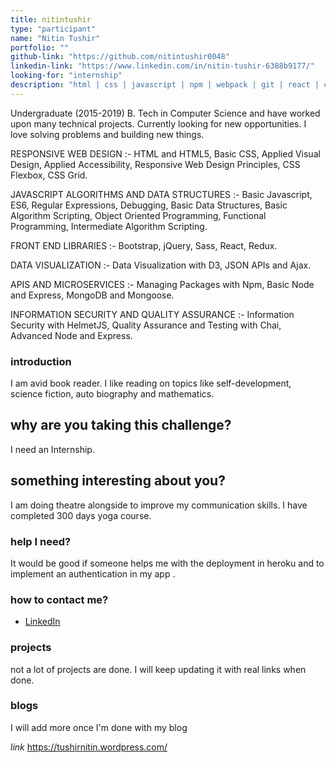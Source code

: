 ```yaml
---
title: nitintushir
type: "participant"
name: "Nitin Tushir"
portfolio: ""
github-link: "https://github.com/nitintushir0048"
linkedin-link: "https://www.linkedin.com/in/nitin-tushir-6388b9177/"
looking-for: "internship"
description: "html | css | javascript | npm | webpack | git | react | context api | nextjs | gatsby | typescript | nodejs | express | postgresql | mongodb | firebase | graphql | wordpress |"
---
```


Undergraduate (2015-2019) B. Tech in Computer Science and have worked upon many technical projects. Currently looking for new opportunities. I love solving problems and building new things.

RESPONSIVE WEB DESIGN :- HTML and HTML5, Basic CSS, Applied Visual Design, Applied Accessibility, Responsive Web Design Principles, CSS Flexbox, CSS Grid.

JAVASCRIPT ALGORITHMS AND DATA STRUCTURES :- Basic Javascript, ES6, Regular Expressions, Debugging, Basic Data Structures, Basic Algorithm Scripting, Object Oriented Programming, Functional Programming, Intermediate Algorithm Scripting.

FRONT END LIBRARIES :- Bootstrap, jQuery, Sass, React, Redux.

DATA VISUALIZATION :- Data Visualization with D3, JSON APIs and Ajax.

APIS AND MICROSERVICES :- Managing Packages with Npm, Basic Node and Express, MongoDB and Mongoose.

INFORMATION SECURITY AND QUALITY ASSURANCE :- Information Security with HelmetJS, Quality Assurance and Testing with Chai, Advanced Node and Express.

### introduction

I am avid book reader. I like reading on topics like self-development, science fiction, auto biography and mathematics. 

## why are you taking this challenge?

I need an Internship.

## something interesting about you?

I am doing theatre alongside to improve my communication skills. I have completed 300 days yoga course.

### help I need?

It would be good if someone helps me with the deployment in heroku and to implement an authentication in my app .

### how to contact me?


- [LinkedIn](https://www.linkedin.com/in/nitin-tushir-6388b9177/ )

### projects

not a lot of projects are done. I will keep updating it with real links when done.

### blogs

I will add more once I'm done with my blog 

_link_ https://tushirnitin.wordpress.com/

